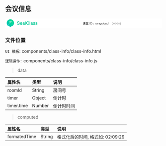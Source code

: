 ## 会议信息

![image](../image/class-info.png)

### 文件位置

`UI 模板`: components/class-info/class-info.html

`逻辑操作:` components/class-info/class-info.js

> data

|  属性名      | 类型     | 说明     |
| :---------- | :------- | :------- |
| roomId |  String | 房间号 |
| timer |  Object | 倒计时 |
| timer.time |  Number | 倒计时时间 |

> computed

|  属性名      | 类型     | 说明     |
| :---------- | :------- | :------- |
| formatedTime |  String | 格式化后的时间, 格式如: 02:09:29 |